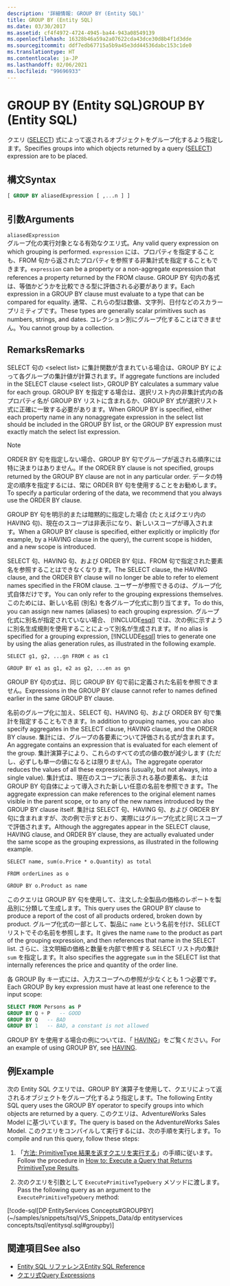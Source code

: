 ```yaml
---
description: '詳細情報: GROUP BY (Entity SQL)'
title: GROUP BY (Entity SQL)
ms.date: 03/30/2017
ms.assetid: cf4f4972-4724-4945-ba44-943a08549139
ms.openlocfilehash: 16328b46a59a2a07622cda43dce30d8b4f1d3dde
ms.sourcegitcommit: ddf7edb67715a5b9a45e3dd44536dabc153c1de0
ms.translationtype: HT
ms.contentlocale: ja-JP
ms.lasthandoff: 02/06/2021
ms.locfileid: "99696933"
---
```

# <a name="group-by-entity-sql"></a><span data-ttu-id="c3165-103">GROUP BY (Entity SQL)</span><span class="sxs-lookup"><span data-stu-id="c3165-103">GROUP BY (Entity SQL)</span></span>

<span data-ttu-id="c3165-104">クエリ ([SELECT](select-entity-sql.md)) 式によって返されるオブジェクトをグループ化するよう指定します。</span><span class="sxs-lookup"><span data-stu-id="c3165-104">Specifies groups into which objects returned by a query ([SELECT](select-entity-sql.md)) expression are to be placed.</span></span>  
  
## <a name="syntax"></a><span data-ttu-id="c3165-105">構文</span><span class="sxs-lookup"><span data-stu-id="c3165-105">Syntax</span></span>  
  
```sql  
[ GROUP BY aliasedExpression [ ,...n ] ]  
```  
  
## <a name="arguments"></a><span data-ttu-id="c3165-106">引数</span><span class="sxs-lookup"><span data-stu-id="c3165-106">Arguments</span></span>  

 `aliasedExpression`  
 <span data-ttu-id="c3165-107">グループ化の実行対象となる有効なクエリ式。</span><span class="sxs-lookup"><span data-stu-id="c3165-107">Any valid query expression on which grouping is performed.</span></span> <span data-ttu-id="c3165-108">`expression` には、プロパティを指定することも、FROM 句から返されたプロパティを参照する非集計式を指定することもできます。</span><span class="sxs-lookup"><span data-stu-id="c3165-108">`expression` can be a property or a non-aggregate expression that references a property returned by the FROM clause.</span></span> <span data-ttu-id="c3165-109">GROUP BY 句内の各式は、等価かどうかを比較できる型に評価される必要があります。</span><span class="sxs-lookup"><span data-stu-id="c3165-109">Each expression in a GROUP BY clause must evaluate to a type that can be compared for equality.</span></span> <span data-ttu-id="c3165-110">通常、これらの型は数値、文字列、日付などのスカラー プリミティブです。</span><span class="sxs-lookup"><span data-stu-id="c3165-110">These types are generally scalar primitives such as numbers, strings, and dates.</span></span> <span data-ttu-id="c3165-111">コレクション別にグループ化することはできません。</span><span class="sxs-lookup"><span data-stu-id="c3165-111">You cannot group by a collection.</span></span>  
  
## <a name="remarks"></a><span data-ttu-id="c3165-112">Remarks</span><span class="sxs-lookup"><span data-stu-id="c3165-112">Remarks</span></span>  

 <span data-ttu-id="c3165-113">SELECT 句の \<select list> に集計関数が含まれている場合は、GROUP BY によって各グループの集計値が計算されます。</span><span class="sxs-lookup"><span data-stu-id="c3165-113">If aggregate functions are included in the SELECT clause \<select list>, GROUP BY calculates a summary value for each group.</span></span> <span data-ttu-id="c3165-114">GROUP BY を指定する場合は、選択リスト内の非集計式内の各プロパティ名が GROUP BY リストに含まれるか、GROUP BY 式が選択リスト式に正確に一致する必要があります。</span><span class="sxs-lookup"><span data-stu-id="c3165-114">When GROUP BY is specified, either each property name in any nonaggregate expression in the select list should be included in the GROUP BY list, or the GROUP BY expression must exactly match the select list expression.</span></span>  
  
> [!NOTE]
> <span data-ttu-id="c3165-115">ORDER BY 句を指定しない場合、GROUP BY 句でグループが返される順序には特に決まりはありません。</span><span class="sxs-lookup"><span data-stu-id="c3165-115">If the ORDER BY clause is not specified, groups returned by the GROUP BY clause are not in any particular order.</span></span> <span data-ttu-id="c3165-116">データの特定の順序を指定するには、常に ORDER BY 句を使用することをお勧めします。</span><span class="sxs-lookup"><span data-stu-id="c3165-116">To specify a particular ordering of the data, we recommend that you always use the ORDER BY clause.</span></span>  
  
 <span data-ttu-id="c3165-117">GROUP BY 句を明示的または暗黙的に指定した場合 (たとえばクエリ内の HAVING 句)、現在のスコープは非表示になり、新しいスコープが導入されます。</span><span class="sxs-lookup"><span data-stu-id="c3165-117">When a GROUP BY clause is specified, either explicitly or implicitly (for example, by a HAVING clause in the query), the current scope is hidden, and a new scope is introduced.</span></span>  
  
 <span data-ttu-id="c3165-118">SELECT 句、HAVING 句、および ORDER BY 句は、FROM 句で指定された要素名を参照することはできなくなります。</span><span class="sxs-lookup"><span data-stu-id="c3165-118">The SELECT clause, the HAVING clause, and the ORDER BY clause will no longer be able to refer to element names specified in the FROM clause.</span></span> <span data-ttu-id="c3165-119">ユーザーが参照できるのは、グループ化式自体だけです。</span><span class="sxs-lookup"><span data-stu-id="c3165-119">You can only refer to the grouping expressions themselves.</span></span> <span data-ttu-id="c3165-120">このためには、新しい名前 (別名) を各グループ化式に割り当てます。</span><span class="sxs-lookup"><span data-stu-id="c3165-120">To do this, you can assign new names (aliases) to each grouping expression.</span></span> <span data-ttu-id="c3165-121">グループ化式に別名が指定されていない場合、 [!INCLUDE[esql](../../../../../../includes/esql-md.md)] では、次の例に示すように別名生成規則を使用することによって別名が生成されます。</span><span class="sxs-lookup"><span data-stu-id="c3165-121">If no alias is specified for a grouping expression, [!INCLUDE[esql](../../../../../../includes/esql-md.md)] tries to generate one by using the alias generation rules, as illustrated in the following example.</span></span>  
  
 `SELECT g1, g2, ...gn FROM c as c1`  
  
 `GROUP BY e1 as g1, e2 as g2, ...en as gn`  
  
 <span data-ttu-id="c3165-122">GROUP BY 句の式は、同じ GROUP BY 句で前に定義された名前を参照できません。</span><span class="sxs-lookup"><span data-stu-id="c3165-122">Expressions in the GROUP BY clause cannot refer to names defined earlier in the same GROUP BY clause.</span></span>  
  
 <span data-ttu-id="c3165-123">名前のグループ化に加え、SELECT 句、HAVING 句、および ORDER BY 句で集計を指定することもできます。</span><span class="sxs-lookup"><span data-stu-id="c3165-123">In addition to grouping names, you can also specify aggregates in the SELECT clause, HAVING clause, and the ORDER BY clause.</span></span> <span data-ttu-id="c3165-124">集計には、グループの各要素について評価される式が含まれます。</span><span class="sxs-lookup"><span data-stu-id="c3165-124">An aggregate contains an expression that is evaluated for each element of the group.</span></span> <span data-ttu-id="c3165-125">集計演算子により、これらのすべての式の値の数が減少します (ただし、必ずしも単一の値になるとは限りません)。</span><span class="sxs-lookup"><span data-stu-id="c3165-125">The aggregate operator reduces the values of all these expressions (usually, but not always, into a single value).</span></span> <span data-ttu-id="c3165-126">集計式は、現在のスコープに表示される基の要素名、または GROUP BY 句自体によって導入された新しい任意の名前を参照できます。</span><span class="sxs-lookup"><span data-stu-id="c3165-126">The aggregate expression can make references to the original element names visible in the parent scope, or to any of the new names introduced by the GROUP BY clause itself.</span></span> <span data-ttu-id="c3165-127">集計は SELECT 句、HAVING 句、および ORDER BY 句に含まれますが、次の例で示すとおり、実際にはグループ化式と同じスコープで評価されます。</span><span class="sxs-lookup"><span data-stu-id="c3165-127">Although the aggregates appear in the SELECT clause, HAVING clause, and ORDER BY clause, they are actually evaluated under the same scope as the grouping expressions, as illustrated in the following example.</span></span>  
  
 `SELECT name, sum(o.Price * o.Quantity) as total`  
  
 `FROM orderLines as o`  
  
 `GROUP BY o.Product as name`  
  
 <span data-ttu-id="c3165-128">このクエリは GROUP BY 句を使用して、注文した全製品の価格のレポートを製品別に分類して生成します。</span><span class="sxs-lookup"><span data-stu-id="c3165-128">This query uses the GROUP BY clause to produce a report of the cost of all products ordered, broken down by product.</span></span> <span data-ttu-id="c3165-129">グループ化式の一部として、製品に `name` という名前を付け、SELECT リストでその名前を参照します。</span><span class="sxs-lookup"><span data-stu-id="c3165-129">It gives the name `name` to the product as part of the grouping expression, and then references that name in the SELECT list.</span></span> <span data-ttu-id="c3165-130">さらに、注文明細の価格と数量を内部で参照する SELECT リスト内の集計 `sum` を指定します。</span><span class="sxs-lookup"><span data-stu-id="c3165-130">It also specifies the aggregate `sum` in the SELECT list that internally references the price and quantity of the order line.</span></span>  
  
 <span data-ttu-id="c3165-131">各 GROUP By キー式には、入力スコープへの参照が少なくとも 1 つ必要です。</span><span class="sxs-lookup"><span data-stu-id="c3165-131">Each GROUP By key expression must have at least one reference to the input scope:</span></span>  
  
```sql  
SELECT FROM Persons as P  
GROUP BY Q + P   -- GOOD  
GROUP BY Q   -- BAD  
GROUP BY 1   -- BAD, a constant is not allowed  
```  
  
 <span data-ttu-id="c3165-132">GROUP BY を使用する場合の例については、「 [HAVING](having-entity-sql.md)」をご覧ください。</span><span class="sxs-lookup"><span data-stu-id="c3165-132">For an example of using GROUP BY, see [HAVING](having-entity-sql.md).</span></span>  
  
## <a name="example"></a><span data-ttu-id="c3165-133">例</span><span class="sxs-lookup"><span data-stu-id="c3165-133">Example</span></span>  

 <span data-ttu-id="c3165-134">次の Entity SQL クエリでは、GROUP BY 演算子を使用して、クエリによって返されるオブジェクトをグループ化するよう指定します。</span><span class="sxs-lookup"><span data-stu-id="c3165-134">The following Entity SQL query uses the GROUP BY operator to specify groups into which objects are returned by a query.</span></span> <span data-ttu-id="c3165-135">このクエリは、AdventureWorks Sales Model に基づいています。</span><span class="sxs-lookup"><span data-stu-id="c3165-135">The query is based on the AdventureWorks Sales Model.</span></span> <span data-ttu-id="c3165-136">このクエリをコンパイルして実行するには、次の手順を実行します。</span><span class="sxs-lookup"><span data-stu-id="c3165-136">To compile and run this query, follow these steps:</span></span>  
  
1. <span data-ttu-id="c3165-137">「[方法: PrimitiveType 結果を返すクエリを実行する](../how-to-execute-a-query-that-returns-primitivetype-results.md)」の手順に従います。</span><span class="sxs-lookup"><span data-stu-id="c3165-137">Follow the procedure in [How to: Execute a Query that Returns PrimitiveType Results](../how-to-execute-a-query-that-returns-primitivetype-results.md).</span></span>  
  
2. <span data-ttu-id="c3165-138">次のクエリを引数として `ExecutePrimitiveTypeQuery` メソッドに渡します。</span><span class="sxs-lookup"><span data-stu-id="c3165-138">Pass the following query as an argument to the `ExecutePrimitiveTypeQuery` method:</span></span>  
  
 [!code-sql[DP EntityServices Concepts#GROUPBY](~/samples/snippets/tsql/VS_Snippets_Data/dp entityservices concepts/tsql/entitysql.sql#groupby)]  
  
## <a name="see-also"></a><span data-ttu-id="c3165-139">関連項目</span><span class="sxs-lookup"><span data-stu-id="c3165-139">See also</span></span>

- [<span data-ttu-id="c3165-140">Entity SQL リファレンス</span><span class="sxs-lookup"><span data-stu-id="c3165-140">Entity SQL Reference</span></span>](entity-sql-reference.md)
- [<span data-ttu-id="c3165-141">クエリ式</span><span class="sxs-lookup"><span data-stu-id="c3165-141">Query Expressions</span></span>](query-expressions-entity-sql.md)
